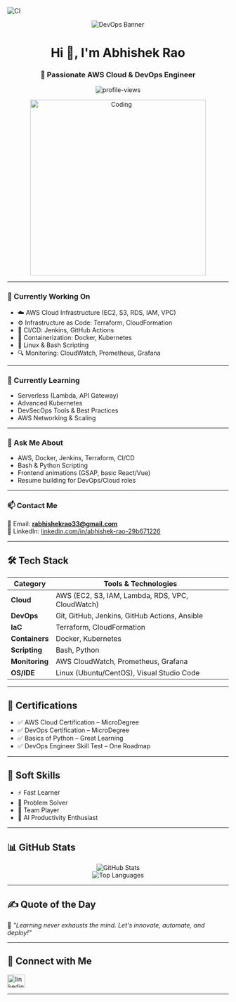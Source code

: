 ![CI](https://github.com/Abhishek-rao2/docker-apache-static-site/actions/workflows/docker-build.yml/badge.svg)

<!-- Banner -->
<p align="center">
  <img src="https://1.bp.blogspot.com/-7A4WynwLsMc/XdzVrE9DduI/AAAAAAAACv0/1iILXkGqJ3ocRk9sGxA4P3QZwVnmAxlKQCLcBGAsYHQ/s1600/devops_banner.gif" alt="DevOps Banner"/>
</p>

<h1 align="center">Hi 👋, I'm Abhishek Rao</h1>
<h3 align="center">🚀 Passionate AWS Cloud & DevOps Engineer</h3>

<p align="center">
  <img src="https://komarev.com/ghpvc/?username=abhishekrao&label=Profile%20views&color=0e75b6&style=flat" alt="profile-views" />
</p>

<p align="center">
  <img align="center" alt="Coding" width="400" src="https://cdn.dribbble.com/users/1162077/screenshots/3848914/media/7ed7d5ca9486e0f9f9b0bd9e5bc6a6bd.gif" />
</p>

---

### 🔭 Currently Working On

- ☁️ AWS Cloud Infrastructure (EC2, S3, RDS, IAM, VPC)
- ⚙️ Infrastructure as Code: Terraform, CloudFormation
- 🚀 CI/CD: Jenkins, GitHub Actions
- 🐳 Containerization: Docker, Kubernetes
- 🐧 Linux & Bash Scripting
- 🔍 Monitoring: CloudWatch, Prometheus, Grafana

---

### 🌱 Currently Learning

- Serverless (Lambda, API Gateway)
- Advanced Kubernetes
- DevSecOps Tools & Best Practices
- AWS Networking & Scaling

---

### 💬 Ask Me About

- AWS, Docker, Jenkins, Terraform, CI/CD
- Bash & Python Scripting
- Frontend animations (GSAP, basic React/Vue)
- Resume building for DevOps/Cloud roles

---

### 📫 Contact Me

📧 Email: **rabhishekrao33@gmail.com**  
🔗 LinkedIn: [linkedin.com/in/abhishek-rao-29b671226](https://linkedin.com/in/abhishek-rao-29b671226)

---

## 🛠️ Tech Stack

| Category       | Tools & Technologies                                   |
|----------------|--------------------------------------------------------|
| **Cloud**      | AWS (EC2, S3, IAM, Lambda, RDS, VPC, CloudWatch)       |
| **DevOps**     | Git, GitHub, Jenkins, GitHub Actions, Ansible          |
| **IaC**        | Terraform, CloudFormation                              |
| **Containers** | Docker, Kubernetes                                     |
| **Scripting**  | Bash, Python                                           |
| **Monitoring** | AWS CloudWatch, Prometheus, Grafana                    |
| **OS/IDE**     | Linux (Ubuntu/CentOS), Visual Studio Code              |

---

## 📜 Certifications

- ✅ AWS Cloud Certification – MicroDegree  
- ✅ DevOps Certification – MicroDegree  
- ✅ Basics of Python – Great Learning  
- ✅ DevOps Engineer Skill Test – One Roadmap  

---

## 🌟 Soft Skills

- ⚡ Fast Learner  
- 🧠 Problem Solver  
- 🤝 Team Player  
- 🤖 AI Productivity Enthusiast  

---

## 📊 GitHub Stats

<p align="center">
  <img src="https://github-readme-stats.vercel.app/api?username=Abhishek-rao2&show_icons=true&theme=tokyonight" alt="GitHub Stats" />
  <br>
  <img src="https://github-readme-stats.vercel.app/api/top-langs?username=Abhishek-rao2&layout=compact&theme=tokyonight" alt="Top Languages" />
</p>

---

## ✍️ Quote of the Day

🧠 *"Learning never exhausts the mind. Let's innovate, automate, and deploy!"*

---

## 🔗 Connect with Me

<p align="left">
  <a href="https://linkedin.com/in/abhishek-rao-29b671226" target="blank">
    <img align="center" src="https://raw.githubusercontent.com/rahuldkjain/github-profile-readme-generator/master/src/images/icons/Social/linked-in-alt.svg" alt="linkedin" height="30" width="40" />
  </a>
</p>

---

